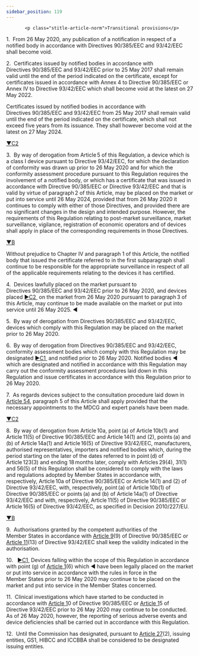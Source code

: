 ```yaml
---
sidebar_position: 119
---
```

           <p class="stitle-article-norm">Transitional provisions</p>
   <p class="norm">1.&nbsp;&nbsp;From 26 May 2020, any publication of a 
notification in respect of a notified body in accordance with 
Directives&nbsp;90/385/EEC and 93/42/EEC shall become void.</p>
   <p class="norm">2.&nbsp;&nbsp;Certificates issued by notified bodies 
in accordance with Directives&nbsp;90/385/EEC and 93/42/EEC prior to 25 
May 2017 shall remain valid until the end of the period indicated on the
 certificate, except for certificates issued in accordance with 
Annex&nbsp;4 to Directive&nbsp;90/385/EEC or Annex&nbsp;IV to 
Directive&nbsp;93/42/EEC which shall become void at the latest on 27 May
 2022.</p>
   <p class="norm">Certificates issued by notified bodies in accordance 
with Directives&nbsp;90/385/EEC and 93/42/EEC from 25 May 2017 shall 
remain valid until the end of the period indicated on the certificate, 
which shall not exceed five years from its issuance. They shall however 
become void at the latest on 27 May 2024.</p>
   <p class="modref">
      <a href="https://eur-lex.europa.eu/legal-content/EN/AUTO/?uri=celex:32017R0745R%2802%29" onclick="window.open(this.href,'_blanc'); return false;" title="32017R0745R(02): REPLACED">▼C2</a><a class="anchorarrow" id="C2-4" href="#C2-5"><i class="fa fa-arrow-down" title="NEXT" ></i></a>
   </p>
   <p class="norm">3.&nbsp;&nbsp;By way of derogation from Article 5 of 
this Regulation, a device which is a class&nbsp;I device pursuant to 
Directive 93/42/EEC, for which the declaration of conformity was drawn 
up prior to 26&nbsp;May&nbsp;2020 and for which the conformity 
assessment procedure pursuant to this Regulation requires the 
involvement of a notified body, or which has a certificate that was 
issued in accordance with Directive 90/385/EEC or Directive 93/42/EEC 
and that is valid by virtue of paragraph 2 of this Article, may be 
placed on the market or put into service until 26&nbsp;May&nbsp;2024, 
provided that from 26&nbsp;May&nbsp;2020 it continues to comply with 
either of those Directives, and provided there are no significant 
changes in the design and intended purpose. However, the requirements of
 this Regulation relating to post-market surveillance, market 
surveillance, vigilance, registration of economic operators and of 
devices shall apply in place of the corresponding requirements in 
those&nbsp;Directives.</p>
   <p class="modref">
      <a href="https://eur-lex.europa.eu/legal-content/EN/AUTO/?uri=celex:32017R0745" onclick="window.open(this.href,'_blanc'); return false;" title="32017R0745">▼B</a><a class="anchorarrow" id="B-6" href="#B-7"><i class="fa fa-arrow-down" title="NEXT" ></i></a>
   </p>
   <p class="norm">Without prejudice to Chapter&nbsp;IV and 
paragraph&nbsp;1 of this Article, the notified body that issued the 
certificate referred to in the first subparagraph&nbsp;shall continue to
 be responsible for the appropriate surveillance in respect of all of 
the applicable requirements relating to the devices it has certified.</p>
   <p class="norm">4.&nbsp;&nbsp;Devices lawfully placed on the market 
pursuant to Directives&nbsp;90/385/EEC and 93/42/EEC prior to 26 May 
2020, and devices placed <span>
         <a href="https://eur-lex.europa.eu/legal-content/EN/AUTO/?uri=celex:32017R0745R%2802%29" onclick="window.open(this.href,'_blanc'); return false;" title="32017R0745R(02): REPLACED">
            <span class="boldface">►C2</span>
         </a><a class="anchorarrow" id="C2-5" href="#C2-6"><i class="fa fa-arrow-down" title="NEXT" ></i></a>
      </span>&nbsp;on the market from 26&nbsp;May&nbsp;2020 pursuant to 
paragraph 3 of this Article, may continue to be made available on the 
market or put into service until 26&nbsp;May&nbsp;2025.<span class="boldface">&nbsp;◄ </span>
   </p>
   <p class="norm">5.&nbsp;&nbsp;By way of derogation from 
Directives&nbsp;90/385/EEC and 93/42/EEC, devices which comply with this
 Regulation may be placed on the market prior to 26 May 2020.</p>
   <p class="norm">6.&nbsp;&nbsp;By way of derogation from 
Directives&nbsp;90/385/EEC and 93/42/EEC, conformity assessment bodies 
which comply with this Regulation may be designated <span>
         <a href="https://eur-lex.europa.eu/legal-content/EN/AUTO/?uri=celex:32017R0745R%2801%29" onclick="window.open(this.href,'_blanc'); return false;" title="32017R0745R(01): REPLACED">
            <span class="boldface">►C1</span>
         </a><a class="anchorarrow" id="C1-6" href="#C1-7"><i class="fa fa-arrow-down" title="NEXT" ></i></a>
      </span>&nbsp;and notified prior to 26&nbsp;May 2020. Notified bodies<span class="boldface">&nbsp;◄ </span>
 which are designated and notified in accordance with this Regulation 
may carry out the conformity assessment procedures laid down in this 
Regulation and issue certificates in accordance with this Regulation 
prior to 26 May 2020.</p>
   <p class="norm">7.&nbsp;&nbsp;As regards devices subject to the 
consultation procedure laid down in <a href='../CHAPTER V/Article 54 - Clinical evaluation consultation procedure for certain class III and class IIb devices'> Article 54</a>, paragraph&nbsp;5 of
 this Article&nbsp;shall apply provided that the necessary appointments 
to the MDCG and expert panels have been made.</p>
   <p class="modref">
      <a href="https://eur-lex.europa.eu/legal-content/EN/AUTO/?uri=celex:32017R0745R%2802%29" onclick="window.open(this.href,'_blanc'); return false;" title="32017R0745R(02): REPLACED">▼C2</a><a class="anchorarrow" id="C2-6" href="#C2-7"><i class="fa fa-arrow-down" title="NEXT" ></i></a>
   </p>
   <p class="norm">8.&nbsp;&nbsp;By way of derogation from Article 10a, 
point (a) of Article 10b(1) and Article 11(5) of Directive 90/385/EEC 
and Article 14(1) and (2), points (a) and (b) of Article 14a(1) and 
Article 16(5) of Directive 93/42/EEC, manufacturers, authorised 
representatives, importers and notified bodies which, during the period 
starting on the later of the dates referred to in point (d) of 
Article 123(3) and ending 18 months later, comply with Articles 29(4), 
31(1) and 56(5) of this Regulation shall be considered to comply with 
the laws and regulations adopted by Member States in accordance with, 
respectively, Article 10a of Directive 90/385/EEC or Article 14(1) and 
(2) of Directive 93/42/EEC, with, respectively, point (a) of 
Article 10b(1) of Directive 90/385/EEC or points (a) and (b) of 
Article 14a(1) of Directive 93/42/EEC and with, respectively, 
Article 11(5) of Directive 90/385/EEC or Article 16(5) of Directive 
93/42/EEC, as specified in Decision 2010/227/EU.</p>
   <p class="modref">
      <a href="https://eur-lex.europa.eu/legal-content/EN/AUTO/?uri=celex:32017R0745" onclick="window.open(this.href,'_blanc'); return false;" title="32017R0745">▼B</a><a class="anchorarrow" id="B-7" href="#B-8"><i class="fa fa-arrow-down" title="NEXT" ></i></a>
   </p>
   <p class="norm">9.&nbsp;&nbsp;Authorisations granted by the competent
 authorities of the Member&nbsp;States in accordance with 
<a href='../CHAPTER II/Article 9 - Common specifications'> Article 9</a>(9) of Directive&nbsp;90/385/EEC or <a href='../CHAPTER II/Article 11 - Authorised representative'> Article 11</a>(13) of
 Directive&nbsp;93/42/EEC shall keep the validity indicated in the 
authorisation.</p>
   <p class="norm">10.&nbsp;&nbsp;<span>
         <a href="https://eur-lex.europa.eu/legal-content/EN/AUTO/?uri=celex:32017R0745R%2801%29" onclick="window.open(this.href,'_blanc'); return false;" title="32017R0745R(01): REPLACED">
            <span class="boldface">►C1</span>
         </a><a class="anchorarrow" id="C1-7" href="#C1-8"><i class="fa fa-arrow-down" title="NEXT" ></i></a>
      </span>&nbsp;Devices falling within the scope of this Regulation in accordance with point (g) of <a href='../CHAPTER I/Article 1 - Subject matter and scope'> Article 1</a>(6) which<span class="boldface">&nbsp;◄ </span>
 have been legally placed on the market or put into service in 
accordance with the rules in force in the Member&nbsp;States prior to 26
 May 2020 may continue to be placed on the market and put into service 
in the Member&nbsp;States concerned.</p>
   <p class="norm">11.&nbsp;&nbsp;Clinical investigations which have 
started to be conducted in accordance with <a href='../CHAPTER I/Article 1 - Subject matter and scope'> Article 1</a>0 of 
Directive&nbsp;90/385/EEC or <a href='../CHAPTER I/Article 1 - Subject matter and scope'> Article 1</a>5 of Directive&nbsp;93/42/EEC
 prior to 26 May 2020 may continue to be conducted. As of 26 May 2020, 
however, the reporting of serious adverse events and device deficiencies
 shall be carried out in accordance with this Regulation.</p>
   <p class="norm">12.&nbsp;&nbsp;Until the Commission has designated, 
pursuant to <a href='../CHAPTER III/Article 27 - Unique Device Identification system'> Article 27</a>(2), issuing entities, GS1, HIBCC and ICCBBA 
shall be considered to be designated issuing entities.</p>